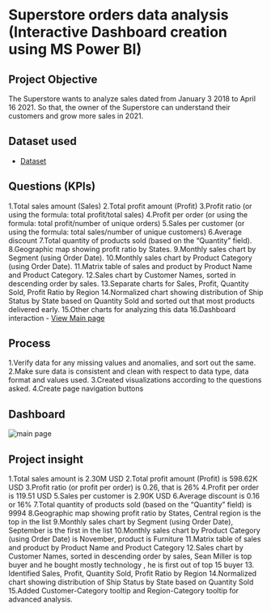 # Superstore orders data analysis (Interactive Dashboard creation using MS Power BI)
## Project Objective
The Superstore wants to analyze sales dated from January 3 2018 to April 16 2021. So that, the owner of the Superstore can understand their customers and grow more sales in 2021. 

## Dataset used
- <a href="https://github.com/payzubax83/Superstore-Orders/blob/main/Sample%20-%20Superstore_Orders.csv">Dataset</a>

##  Questions (KPIs)
1.Total sales amount (Sales)
2.Total profit amount (Profit)
3.Profit ratio (or using the formula: total profit/total sales)
4.Profit per order (or using the formula: total profit/number of unique orders)
5.Sales per customer (or using the formula: total sales/number of unique customers)
6.Average discount 
7.Total quantity of products sold (based on the “Quantity” field).
8.Geographic map showing profit ratio by States.
9.Monthly sales chart by Segment (using Order Date).
10.Monthly sales chart by Product Category (using Order Date).
11.Matrix table of sales and product by Product Name and Product Category.
12.Sales chart by Customer Names, sorted in descending order by sales.
13.Separate charts for Sales, Profit, Quantity Sold, Profit Ratio by Region
14.Normalized chart showing distribution of Ship Status by State based on Quantity Sold and sorted out that most products delivered early.
15.Other charts for analyzing this data
16.Dashboard interaction - <a href="https://github.com/payzubax83/Superstore-Orders/blob/main/main%20page.jpg">View Main page</a>

## Process
1.Verify data for any missing values and anomalies, and sort out the same.
2.Make sure data is consistent and clean with respect to data type, data format and values used.
3.Created visualizations according to the questions asked.
4.Create page navigation buttons

## Dashboard 

![main page](https://github.com/user-attachments/assets/3fb2467c-f883-4380-adde-11288d10cd2b)

## Project insight
1.Total sales amount is 2.30M USD
2.Total profit amount (Profit) is 598.62K USD
3.Profit ratio (or profit per order) is 0.26, that is 26% 
4.Profit per order is 119.51 USD
5.Sales per customer is 2.90K USD
6.Average discount is 0.16 or 16%
7.Total quantity of products sold (based on the “Quantity” field) is 9994
8.Geographic map showing profit ratio by States, Central region is the top in the list
9.Monthly sales chart by Segment (using Order Date), September is the first in the list
10.Monthly sales chart by Product Category (using Order Date) is November, product is Furniture
11.Matrix table of sales and product by Product Name and Product Category
12.Sales chart by Customer Names, sorted in descending order by sales, Sean Miller is top buyer and he bought mostly technology , he is first out of top 15 buyer
13. Identified Sales, Profit, Quantity Sold, Profit Ratio by Region
14.Normalized chart showing distribution of Ship Status by State based on Quantity Sold
15.Added Customer-Category tooltip and Region-Category tooltip for advanced analysis.

